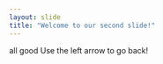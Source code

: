```yaml
---
layout: slide
title: "Welcome to our second slide!"
---
```

all good
Use the left arrow to go back!
